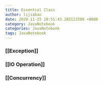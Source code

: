 ```yaml
---
title: Essential Class
author: lijiabao
date: 2020-11-25 20:51:43.285122500 +0800
category: JavaNotebook
categories: JavaNotebook
tags: JavaNotebook
---
```

### [[Exception]]

### [[IO Operation]]

### [[Concurrency]]
